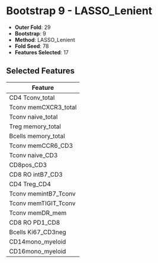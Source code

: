 # Bootstrap 9 - LASSO_Lenient

- **Outer Fold**: 29
- **Bootstrap**: 9
- **Method**: LASSO_Lenient
- **Fold Seed**: 78
- **Features Selected**: 17

## Selected Features

| Feature |
|---------|
| CD4 Tconv_total |
| Tconv memCXCR3_total |
| Tconv naive_total |
| Treg memory_total |
| Bcells memory_total |
| Tconv memCCR6_CD3 |
| Tconv naive_CD3 |
| CD8pos_CD3 |
| CD8 RO intB7_CD3 |
| CD4 Treg_CD4 |
| Tconv memintB7_Tconv |
| Tconv memTIGIT_Tconv |
| Tconv memDR_mem |
| CD8 RO PD1_CD8 |
| Bcells Ki67_CD3neg |
| CD14mono_myeloid |
| CD16mono_myeloid |
